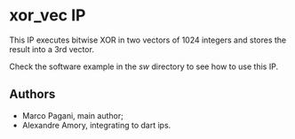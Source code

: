 
# xor_vec IP

This IP executes bitwise XOR in two vectors of 1024 integers and stores the result into a 3rd vector.

Check the software example in the *sw* directory to see how to use this IP.

## Authors

- Marco Pagani, main author;
- Alexandre Amory, integrating to dart ips.
